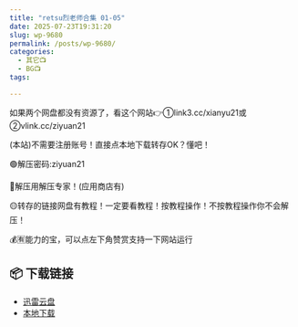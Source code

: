 ```yaml
---
title: "retsu烈老师合集 01-05"
date: 2025-07-23T19:31:20
slug: wp-9680
permalink: /posts/wp-9680/
categories:
  - 其它📺
  - BG📺
tags:

---
```


如果两个网盘都没有资源了，看这个网站👉①link3.cc/xianyu21或②vlink.cc/ziyuan21

(本站)不需要注册账号！直接点本地下载转存OK？懂吧！

🟢解压密码:ziyuan21

🔵解压用解压专家！(应用商店有)

🟡转存的链接网盘有教程！一定要看教程！按教程操作！不按教程操作你不会解压！

💰🈶能力的宝，可以点左下角赞赏支持一下网站运行

## 📦 下载链接
- [迅雷云盘](https://blziyuan21.com/pay-download/9680?key=7c02314892&down_id=0)
- [本地下载](https://blziyuan21.com/pay-download/9680?key=7c02314892&down_id=1)

